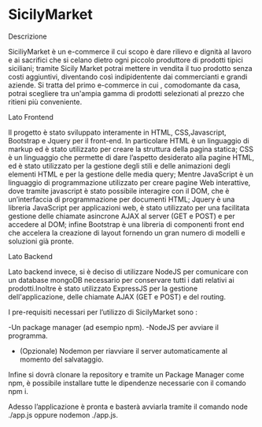 # SicilyMarket


Descrizione

SiciliyMarket è un e-commerce il cui scopo è dare rilievo e dignità al lavoro e ai sacrifici che si celano dietro ogni piccolo produttore di prodotti tipici siciliani; tramite Sicily Market potrai mettere in vendita il tuo prodotto senza costi aggiuntivi, diventando così indipidentente dai commercianti e grandi aziende. Si tratta del primo e-commerce in cui , comodomante da casa, potrai scegliere tra un'ampia gamma di prodotti selezionati al prezzo che ritieni più conveniente.



Lato Frontend 

Il progetto è stato sviluppato interamente in HTML, CSS,Javascript, Bootstrap e Jquery per il front-end.
In particolare	HTML è un linguaggio di markup  ed è  stato utilizzato per creare la struttura della pagina statica; CSS  è un linguaggio che permette di dare l’aspetto desiderato alla pagine HTML, ed è stato utilizzato   per la gestione degli stili e delle animazioni  degli elementi HTML e  per la gestione delle media query; Mentre JavaScript  è un linguaggio di programmazione utilizzato  per creare pagine Web interattive, dove tramite javascript  è stato possibile  interagire  con il  DOM, che  è un’interfaccia di programmazione per documenti HTML; Jquery è una libreria JavaScript per applicazioni web, è stato utilizzato per una facilitata gestione delle chiamate asincrone AJAX al server (GET e POST) e per accedere al DOM; infine Bootstrap  è una libreria di componenti front end che   accelera la creazione di layout fornendo un gran numero di modelli e soluzioni già pronte.


Lato Backend 

Lato backend invece, si è deciso di utilizzare NodeJS per comunicare con un database mongoDB necessario per conservare tutti i dati relativi ai prodotti.Inoltre è stato utilizzato  ExpressJS per la gestione dell'applicazione, delle chiamate AJAX (GET e POST) e del routing.


I pre-requisiti necessari per l’utilizzo di SicilyMarket sono :

-Un package manager (ad esempio npm).
-NodeJS per avviare il programma.

- (Opzionale) Nodemon per riavviare il server automaticamente al momento del salvataggio.

Infine si dovrà clonare la repository e tramite un Package Manager come npm, è possibile installare tutte le dipendenze necessarie con il comando npm i.

Adesso l’applicazione è pronta e basterà avviarla tramite il comando node ./app.js oppure nodemon ./app.js.




